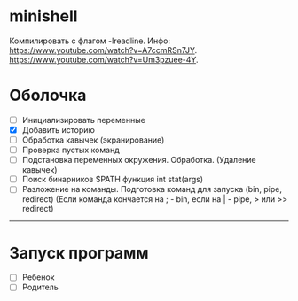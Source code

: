 # minishell
Компилировать с флагом -lreadline. 
Инфо:  
https://www.youtube.com/watch?v=A7ccmRSn7JY. 
https://www.youtube.com/watch?v=Um3pzuee-4Y. 
# Оболочка
- [ ] Инициализировать переменные
- [x] Добавить историю
- [ ] Обработка кавычек (экранирование)
- [ ] Проверка пустых команд
- [ ] Подстановка переменных окружения. Обработка. (Удаление кавычек)
- [ ] Поиск бинарников $PATH функция int stat(args)
- [ ] Разложение на команды. Подготовка команд для запуска (bin, pipe, redirect) (Если команда кончается на ; - bin, если на | - pipe, > или >> redirect)
------------------------------------------------------------
# Запуск программ
- [ ] Ребенок
- [ ] Родитель
